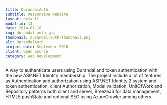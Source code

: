 ```yaml
---
title: DurandalAuth
subtitle: Responsive website
layout: default
modal-id: 13
date: 2014-07-18
img: durandal-auth.jpg
thumbnail: durandal-auth-thumbnail.png
alt: DurandalAuth
project-date: September 2016
client: Open Source
category: Web Development
---
```

A way to authenticate users using Durandal and token authentication with the new ASP.NET Identity membership. The project include a lot of features as Authentication and authorization using ASP.NET Identity 2 system and token authentication, client Authorization, Model validation, UnitOfWork and Repository patterns both client and server, BreezeJS for data management, HTML5 pushState and  optional SEO using AzureCrawler among others
